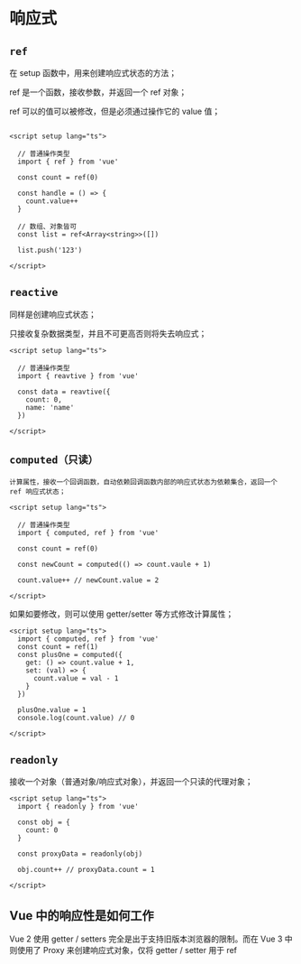 # 响应式

## `ref`

在 setup 函数中，用来创建响应式状态的方法；

ref 是一个函数，接收参数，并返回一个 ref 对象；

ref 可以的值可以被修改，但是必须通过操作它的 value 值；

```vue

<script setup lang="ts">
  
  // 普通操作类型
  import { ref } from 'vue'
  
  const count = ref(0)
  
  const handle = () => {
    count.value++
  }
  
  // 数组、对象皆可
  const list = ref<Array<string>>([])

  list.push('123')
  
</script>
```

## `reactive`

同样是创建响应式状态；

只接收复杂数据类型，并且不可更高否则将失去响应式；

```vue
<script setup lang="ts">
  
  // 普通操作类型
  import { reavtive } from 'vue'
  
  const data = reavtive({
    count: 0,
    name: 'name'
  })
  
</script>
```

## `computed（只读）`


```vue
计算属性，接收一个回调函数，自动依赖回调函数内部的响应式状态为依赖集合，返回一个 ref 响应式状态；

<script setup lang="ts">
  
  // 普通操作类型
  import { computed, ref } from 'vue'
  
  const count = ref(0)
  
  const newCount = computed(() => count.vaule + 1)

  count.value++ // newCount.value = 2 
  
</script>
```

如果如要修改，则可以使用 getter/setter 等方式修改计算属性；

```vue
<script setup lang="ts">
  import { computed, ref } from 'vue'
  const count = ref(1)
  const plusOne = computed({
    get: () => count.value + 1,
    set: (val) => {
      count.value = val - 1
    }
  })

  plusOne.value = 1
  console.log(count.value) // 0
  
</script>
```

## `readonly`

接收一个对象（普通对象/响应式对象），并返回一个只读的代理对象；

```vue
<script setup lang="ts">
  import { readonly } from 'vue'
  
  const obj = {
    count: 0
  }

  const proxyData = readonly(obj)

  obj.count++ // proxyData.count = 1
  
</script>
```

## Vue 中的响应性是如何工作

Vue 2 使用 getter / setters 完全是出于支持旧版本浏览器的限制。而在 Vue 3 中则使用了 Proxy 来创建响应式对象，仅将 getter / setter 用于 ref
